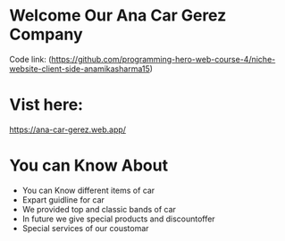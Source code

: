 # Welcome Our Ana Car Gerez Company
Code link:
(https://github.com/programming-hero-web-course-4/niche-website-client-side-anamikasharma15)

# Vist here:
https://ana-car-gerez.web.app/



# You can Know About
- You can Know different items of car
- Expart guidline for car
- We provided top and classic bands of car
- In future we give special products and discountoffer
- Special services of our coustomar